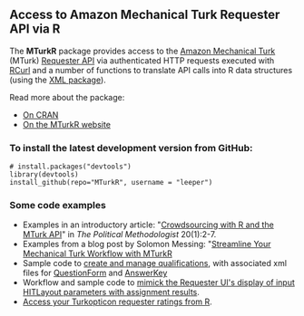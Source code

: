 ## Access to Amazon Mechanical Turk Requester API via R

The **MTurkR** package provides access to the [Amazon Mechanical Turk](https://requester.mturk.com/) (MTurk) [Requester API](http://docs.aws.amazon.com/AWSMechTurk/latest/AWSMturkAPI/Welcome.html) via authenticated HTTP requests executed with [RCurl](http://cran.r-project.org/web/packages/RCurl/index.html) and a number of functions to translate API calls into R data structures (using the [XML package](http://cran.r-project.org/web/packages/XML/index.html)).

Read more about the package:
* [On CRAN](http://cran.r-project.org/web/packages/MTurkR/index.html)
* [On the MTurkR website](http://leeper.github.io/MTurkR)

### To install the latest development version from GitHub:

    # install.packages("devtools")
    library(devtools)
    install_github(repo="MTurkR", username = "leeper")

### Some code examples
* Examples in an introductory article: "[Crowdsourcing with R and the MTurk API](http://polmeth.wustl.edu/methodologist/tpm_v20_n2.pdf)" in *The Political Methodologist* 20(1):2-7.
* Examples from a blog post by Solomon Messing: "[Streamline Your Mechanical Turk Workflow with MTurkR](http://solomonmessing.wordpress.com/2013/06/24/streamline-your-mechanical-turk-workflow-with-mturkr/)
* Sample code to [create and manage qualifications](http://leeper.github.io/MTurkR/qualification_test_example.r), with associated xml files for [QuestionForm](http://leeper.github.io/MTurkR/questionform_example.xml) and [AnswerKey](http://leeper.github.io/MTurkR/answerkey_example.xml)
* Workflow and sample code to [mimick the Requester UI's display of input HITLayout parameters with assignment results](https://github.com/leeper/MTurkR/blob/gh-pages/batchinputs.md).
* [Access your Turkopticon requester ratings from R](https://github.com/leeper/MTurkR/blob/gh-pages/turkopticon.md).

